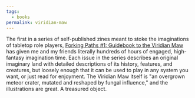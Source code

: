 ```yaml
---
tags:
  - books
permalink: viridian-maw
---
```

The first in a series of self-published zines meant to stoke the imaginations of tabletop role players, [Forking Paths #1: Guidebook to the Viridian Maw](https://orbis-tertius.org/store/forking-paths-issue-1-print) has given me and my friends literally hundreds of hours of engaged, high-fantasy imagination time. Each issue in the series describes an original imaginary land with detailed descriptions of its history, features, and creatures, but loosely enough that it can be used to play in any system you want, or just read for enjoyment. The Viridian Maw itself is "an overgrown meteor crater, mutated and reshaped by fungal influence," and the illustrations are great. A treasured object.